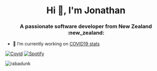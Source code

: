 <h1 align="center">Hi 👋, I'm Jonathan</h1>
<h3 align="center">A passionate software developer from New Zealand :new_zealand: </h3>

- 🔭 I’m currently working on [COVID19 stats](https://rabadunk.github.io/COVID19/)


[![Covid](https://c19-widget.vercel.app/)](https://rabadunk.github.io/COVID19/)
[![Spotify](https://spotify.rabadunk.vercel.app/api/spotify-playing)](https://open.spotify.com/user/22mbryy4xbqhcelfxvufgq57i)

<p align="left"> <img src="https://komarev.com/ghpvc/?username=rabadunk" alt="rabadunk" /> </p>
